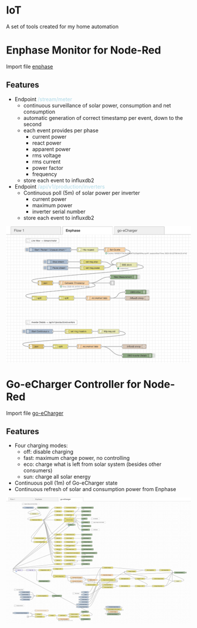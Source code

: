 # IoT
A set of tools created for my home automation


# Enphase Monitor for Node-Red
Import file [enphase]
## Features

* Endpoint <span style="color:lightblue">/stream/meter</span>
  * continuous surveillance of solar power, consumption and net consumption
  * automatic generation of correct timestamp per event, down to the second
  * each event provides per phase
    * current power
    * react power
    * apparent power
    * rms voltage
    * rms current
    * power factor
    * frequency
  * store each event to influxdb2
* Endpoint <span style="color:lightblue">/api/v1/production/inverters</span>
  * Continuous poll (5m) of solar power per inverter
    * current power
    * maximum power
    * inverter serial number
  * store each event to influxdb2

![Node Red Flow Enphase Monitor](assets/Enphase_flow.png)

# Go-eCharger Controller for Node-Red
Import file [go-eCharger]
## Features
* Four charging modes:
  * off: disable charging
  * fast: maximum charge power, no controlling
  * eco: charge what is left from solar system (besides other consumers)
  * sun: charge all solar energy
* Continuous poll (1m) of Go-eCharger state
* Continuous refresh of solar and consumption power from Enphase

![Node Red Flow go-eCharger Controller](assets/go-eCharger_flow.png)

[enphase]: Enphase_NodeRed_Monitor.json
[go-eCharger]: go-eCharger_NodeRed_Controller.json